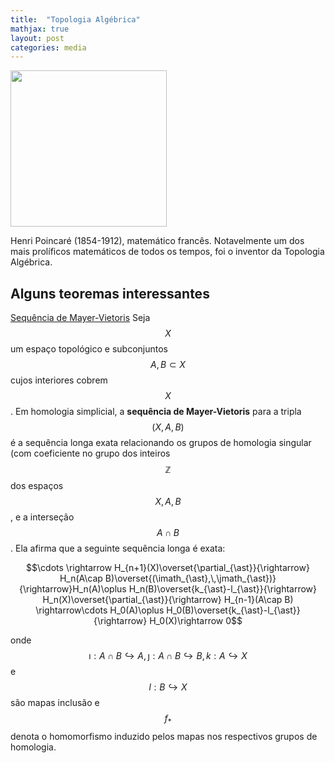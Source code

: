 ```yaml
---
title:  "Topologia Algébrica"
mathjax: true
layout: post
categories: media
---
```


<img src="https://github.com/SubGui/subgui.github.io/blob/master/images/poincare.png?raw=true" width="250" height="250">

Henri Poincaré (1854-1912), matemático francês. Notavelmente um dos mais prolíficos matemáticos de todos os tempos, foi o inventor da Topologia Algébrica.

## Alguns teoremas interessantes

[Sequência de Mayer-Vietoris](https://en.wikipedia.org/wiki/Mayer-Vietoris_sequence) Seja $$X$$ um espaço topológico e subconjuntos $$A,\,B\subset X$$ cujos interiores cobrem $$X$$. Em homologia simplicial, a **sequência de Mayer-Vietoris** para a tripla $$(X,\,A,\,B)$$ é a sequência longa exata relacionando os grupos de homologia singular (com coeficiente no grupo dos inteiros $$\mathbb{Z}$$ dos espaços $$X,\,A,\,B$$, e a interseção $$A\cap B$$. Ela afirma que a seguinte sequência longa é exata:

$$\cdots \rightarrow H_{n+1}(X)\overset{\partial_{\ast}}{\rightarrow} H_n(A\cap B)\overset{(\imath_{\ast},\,\jmath_{\ast})}{\rightarrow}H_n(A)\oplus H_n(B)\overset{k_{\ast}-l_{\ast}}{\rightarrow} H_n(X)\overset{\partial_{\ast}}{\rightarrow} H_{n-1}(A\cap B) \rightarrow\cdots H_0(A)\oplus H_0(B)\overset{k_{\ast}-l_{\ast}}{\rightarrow} H_0(X)\rightarrow 0$$

onde $$\imath:A\cap B\hookrightarrow A,\,\jmath:A\cap B\hookrightarrow B,\,k:A\hookrightarrow X$$ e $$l:B\hookrightarrow X$$ são mapas inclusão e $$f_{\ast}$$ denota o homomorfismo induzido pelos mapas nos respectivos grupos de homologia.
